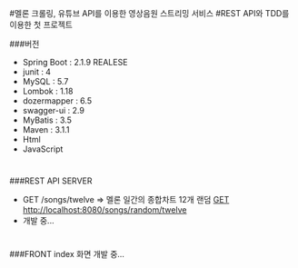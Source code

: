 #멜론 크롤링, 유튜브 API를 이용한 영상음원 스트리밍 서비스 
#REST API와 TDD를 이용한 첫 프로젝트

###버전
- Spring Boot : 2.1.9 REALESE
- junit : 4
- MySQL : 5.7
- Lombok : 1.18
- dozermapper : 6.5
- swagger-ui : 2.9
- MyBatis : 3.5
- Maven : 3.1.1
- Html
- JavaScript

#
###REST API SERVER
- GET /songs/twelve => 멜론 일간의 종합차트 12개 랜덤 [GET http://localhost:8080/songs/random/twelve](http://localhost:8080/songs/random/twelve)
- 개발 중... 
#

###FRONT
index 화면 개발 중...
#


